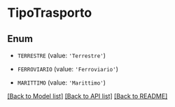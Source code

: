 # TipoTrasporto


## Enum

* `TERRESTRE` (value: `'Terrestre'`)

* `FERROVIARIO` (value: `'Ferroviario'`)

* `MARITTIMO` (value: `'Marittimo'`)

[[Back to Model list]](../README.md#documentation-for-models) [[Back to API list]](../README.md#documentation-for-api-endpoints) [[Back to README]](../README.md)


